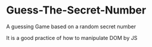 # Guess-The-Secret-Number
A guessing Game based on a random secret number

It is a good practice of how to manipulate DOM by JS
